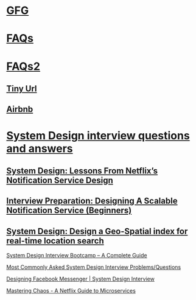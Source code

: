 # [GFG](https://www.geeksforgeeks.org/design-dropbox-a-system-design-interview-question/)
# [FAQs](https://www.geeksforgeeks.org/most-commonly-asked-system-design-interview-problems-questions/?ref=lbp)
# [FAQs2](https://www.geeksforgeeks.org/how-to-crack-system-design-round-in-interviews/?ref=lbp)
## [Tiny Url](https://www.geeksforgeeks.org/system-design-url-shortening-service/)
## [Airbnb](https://www.geeksforgeeks.org/design-online-hotel-booking-system-like-oyo-rooms/)
# [System Design interview questions and answers](https://www.geeksforgeeks.org/top-10-system-design-interview-questions-and-answers/?ref=lbp)
## [System Design: Lessons From Netflix’s Notification Service Design](https://ravisystemdesign.substack.com/p/system-design-lessons-from-netflixs)
## [Interview Preparation: Designing A Scalable Notification Service (Beginners)](https://ravisystemdesign.substack.com/p/interview-preparation-designing-a)

## [System Design: Design a Geo-Spatial index for real-time location search](https://kousiknath.medium.com/system-design-design-a-geo-spatial-index-for-real-time-location-search-10968fe62b9c)

[System Design Interview Bootcamp – A Complete Guide](https://www.geeksforgeeks.org/system-design-interview-bootcamp-guide/?ref=lbp)

[Most Commonly Asked System Design Interview Problems/Questions](https://www.geeksforgeeks.org/most-commonly-asked-system-design-interview-problems-questions/?ref=lbp)

[Designing Facebook Messenger | System Design Interview](https://www.geeksforgeeks.org/desiging-facebook-messenger-system-design-interview/?ref=lbp)

[Mastering Chaos - A Netflix Guide to Microservices](https://www.youtube.com/watch?v=CZ3wIuvmHeM&list=PLqXBqaWzmb_c0d3jHhxk8cF0ldP6EGfvL)